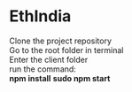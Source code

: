 # EthIndia
Clone the project repository
</br>
Go to the root folder in terminal
</br>
Enter the client folder
</br>
run the command:
</br>
<b>npm install</b>
<b>sudo npm start</b>
